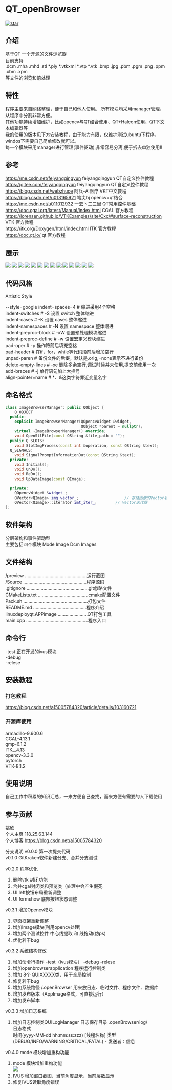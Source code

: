 # QT_openBrowser

[![star](https://gitee.com/yaoxin001/openBrowser/badge/star.svg?theme=gray)](https://gitee.com/yaoxin001/openBrowser/stargazers)   

## 介绍
基于QT      一个开源的文件浏览器  
目前支持  
.dcm .mha .mhd 
.stl *.ply *.vtkxml *.vtp *.vtk
.bmp .jpg .pbm .pgm .png .ppm .xbm .xpm  
等文件的浏览和前处理  


## 特性
程序主要来自网络整理，便于自己和他人使用。 
所有模块均采用manager管理，从程序中分割非常方便。  
其他功能持续增加维护，比如opencv与QT结合使用、QT+Halcon使用、QT下文本编辑器等  
我的使用的版本见下方安装教程，由于能力有限，仅维护测试ubuntu下程序，windos下需要自己简单修改就可以。  
每一个模块采用manager进行管理(事件驱动),非常容易分离,便于拆去单独使用!!  

## 参考  
https://me.csdn.net/feiyangqingyun   feiyangqingyun   QT自定义控件教程   
https://gitee.com/feiyangqingyun   feiyangqingyun   QT自定义控件教程     
https://blog.csdn.net/webzhuce  阿兵-AI医疗  VKT中文教程  
https://blog.csdn.net/u013165921 笔尖bj opencv+qt结合   
https://me.csdn.net/u011012932  一去丶二三里   QT常用控件基础  
https://doc.cgal.org/latest/Manual/index.html  CGAL 官方教程  
https://lorensen.github.io/VTKExamples/site/Cxx/#surface-reconstruction  VTK  官方教程  
https://itk.org/Doxygen/html/index.html  ITK  官方教程  
https://doc.qt.io/ qt 官方教程  

## 展示
![](001.png)
![](002.png)
![](003.png)
![](004.png)
![](005.png)
![](006.png)
![](007.png)
![](008.png)
![](009.png)
![](010.png)
![](011.png)
![](012.png)
![](013.png)
![](014.png)


## 代码风格
Artistic Style

--style=google
indent=spaces=4	          # 缩进采用4个空格  
indent-switches           # -S  设置 switch 整体缩进  
indent-cases 	          # -K  设置 cases 整体缩进  
indent-namespaces         # -N  设置 namespace 整体缩进  
indent-preproc-block      # -xW 设置预处理模块缩进  
indent-preproc-define     # -w  设置宏定义模块缩进  
pad-oper                  # -p  操作符前后填充空格  
pad-header                # 在if，for，while等代码段前后增加空行  
unpad-paren               # 备份文件的后缀，默认是.orig,=none表示不进行备份  
delete-empty-lines        # -xe 删除多余空行,调试时候并未使用,提交前使用一次  
add-braces                # -j  单行语句加上大括号  
align-pointer=name        # *、&这类字符靠近变量名字  

## 命名格式
```cpp
class ImageBrowserManager: public QObject {
    Q_OBJECT
  public:
    explicit ImageBrowserManager(QOpencvWidget &widget,
                                 QObject *parent = nullptr);
    virtual ~ImageBrowserManager() override;
    void OpenStlFile(const QString &file_path = "");
  public Q_SLOTS:
    void SlotImgProcess(const int &operation, const QString &text);
  Q_SIGNALS:
    void SignalPromptInformationOut(const QString &text);
  private:
    void Initial();
    void UnDo();
    void ReDo();
    void UpDataImage(const QImage);

  private:
    QOpencvWidget &widget_;
    QVector<QImage> img_vector_;	                // 存储图像的Vector容器
    QVector<QImage>::iterator imt_iter_;		// Vector迭代器
};
```

## 软件架构
分层架构和事件驱动型  
主要包括四个模块 
Mode 
Image 
Dcm 
Images


## 文件结构  
/preview  ................................................运行截图  
/Source   .................................................程序源码  
.gitignore  ................................................git忽略文件  
CMakeLists.txt  .......................................cmake配置文件  
Pack.sh  ..................................................打包文件  
README.md .........................................程序介绍  
linuxdeployqt.APPimage  .......................QT打包工具  
main.cpp  ................................................程序入口  


## 命令行
-test  正在开发的ivus模块     
-debug  
-relese  

## 安装教程

### 打包教程  
https://blog.csdn.net/a15005784320/article/details/103160721

### 开源库使用  
armadillo-9.600.6  
CGAL-4.13.1  
gmp-6.1.2  
ITK__4.13  
opencv-3.3.0  
pytorch  
VTK-8.1.2  

## 使用说明

自己工作中积累的知识汇总，一来方便自己查找，而来方便有需要的人下载使用

## 参与贡献

姚欣  
个人主页 118.25.63.144  
个人博客 https://blog.csdn.net/a15005784320   

分支说明 
v0.0.0  第一次提交代码   
v0.1.0  GitKraken软件新建分支、合并分支测试  

v0.2.0  程序优化  
1. 删除vtk 封闭功能  
2. 合并cgal封闭类和预览类（处理中会产生假死  
3. UI left按钮布局重新调整  
4. UI formshow 底部按钮状态调整  

v0.3.1  增加Opencv模块  
1. 界面框架重新调整
2. 增加Image模块(利用opencv处理)
3. 增加两个测试控件  中心线提取  和 线拖动(仿ps)
4. 优化若干bug

v0.3.2  系统结构修改 
1. 增加命令行操作  -test（ivus模块）   -debug   -relese
2. 增加openbrowserapplication  程序运行控制类
3. 增加 8个 QUIXXXXX类，用于全局控制
4. 修复若干bug
5. 增加系统路径   /.openBrowser  用来放日志、临时文件、程序文件、数据库
6. 增加发布版本（AppImage格式，可直接运行）
7. 增加发布脚本

v0.3.3  增加日志系统 
1. 增加日志控制类QUILogManager  日志保存目录 .openBrowser/log/  
日志格式  
时间(yyyy-MM-dd hh:mm:ss:zzz) [线程名称]  类型(DEBUG/INFO/WARNING/CRITICAL/FATAL) - 
发送者：信息  

v0.4.0  mode 模块增加重构功能  
1. mode 模块增加重构功能  
![](https://gitee.com/yaoxin001/openBrowser/raw/master/preview/015.png)  
2. IVUS 增加窗口截图、当前角度显示、当前层数显示  
3. 修复IVUS读取角度错误  
